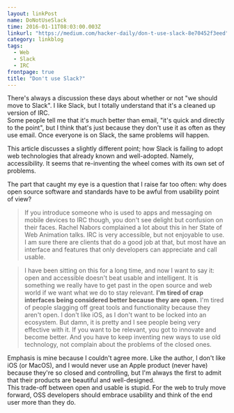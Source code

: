 ```yaml
---
layout: linkPost
name: DoNotUseSlack
time: 2016-01-11T08:03:00.003Z
linkurl: "https://medium.com/hacker-daily/don-t-use-slack-8e70452f3eed"
category: linkblog
tags: 
  - Web
  - Slack
  - IRC
frontpage: true
title: "Don't use Slack?"
---
```


There's always a discussion these days about whether or not "we should move to Slack". I like Slack, but I totally understand that it's a cleaned up version of IRC.  
Some people tell me that it's much better than email, "it's quick and directly to the point", but I think that's just because they don't use it as often as they use email. Once everyone is on Slack, the same problems will happen.  

This article discusses a slightly different point; how Slack is failing to adopt web technologies that already known and well-adopted. Namely, accessibility. It seems that re-inventing the wheel comes with its own set of problems.  

The part that caught my eye is a question that I raise far too often: why does open source software and standards have to be awful from usability point of view?  

<blockquote>If you introduce someone who is used to apps and messaging on mobile devices to IRC though, you don't see delight but confusion on their faces. Rachel Nabors complained a lot about this in her State of Web Animation talks. IRC is very accessible, but not enjoyable to use. I am sure there are clients that do a good job at that, but most have an interface and features that only developers can appreciate and call usable.</blockquote>

<blockquote>I have been sitting on this for a long time, and now I want to say it: open and accessible doesn't beat usable and intelligent. It is something we really have to get past in the open source and web world if we want what we do to stay relevant. <b>I'm tired of crap interfaces being considered better because they are open.</b> I'm tired of people slagging off great tools and functionality because they aren't open. I don't like iOS, as I don't want to be locked into an ecosystem. But damn, it is pretty and I see people being very effective with it. If you want to be relevant, you got to innovate and become better. And you have to keep inventing new ways to use old technology, not complain about the problems of the closed ones.</blockquote>

Emphasis is mine because I couldn't agree more. Like the author, I don't like iOS (or MacOS), and I would never use an Apple product (never have) because they're so closed and controlling, but I'm always the first to admit that their products are beautiful and well-designed.  
This trade-off between open and usable is stupid. For the web to truly move forward, OSS developers should embrace usability and think of the end user more than they do.
